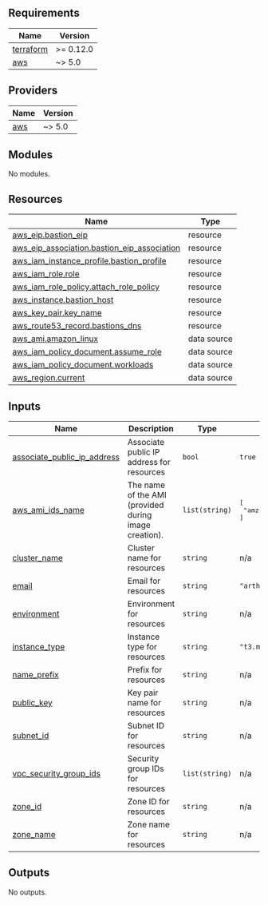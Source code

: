 <!-- BEGINNING OF PRE-COMMIT-TERRAFORM DOCS HOOK -->
## Requirements

| Name | Version |
|------|---------|
| <a name="requirement_terraform"></a> [terraform](#requirement\_terraform) | >= 0.12.0 |
| <a name="requirement_aws"></a> [aws](#requirement\_aws) | ~> 5.0 |

## Providers

| Name | Version |
|------|---------|
| <a name="provider_aws"></a> [aws](#provider\_aws) | ~> 5.0 |

## Modules

No modules.

## Resources

| Name | Type |
|------|------|
| [aws_eip.bastion_eip](https://registry.terraform.io/providers/hashicorp/aws/latest/docs/resources/eip) | resource |
| [aws_eip_association.bastion_eip_association](https://registry.terraform.io/providers/hashicorp/aws/latest/docs/resources/eip_association) | resource |
| [aws_iam_instance_profile.bastion_profile](https://registry.terraform.io/providers/hashicorp/aws/latest/docs/resources/iam_instance_profile) | resource |
| [aws_iam_role.role](https://registry.terraform.io/providers/hashicorp/aws/latest/docs/resources/iam_role) | resource |
| [aws_iam_role_policy.attach_role_policy](https://registry.terraform.io/providers/hashicorp/aws/latest/docs/resources/iam_role_policy) | resource |
| [aws_instance.bastion_host](https://registry.terraform.io/providers/hashicorp/aws/latest/docs/resources/instance) | resource |
| [aws_key_pair.key_name](https://registry.terraform.io/providers/hashicorp/aws/latest/docs/resources/key_pair) | resource |
| [aws_route53_record.bastions_dns](https://registry.terraform.io/providers/hashicorp/aws/latest/docs/resources/route53_record) | resource |
| [aws_ami.amazon_linux](https://registry.terraform.io/providers/hashicorp/aws/latest/docs/data-sources/ami) | data source |
| [aws_iam_policy_document.assume_role](https://registry.terraform.io/providers/hashicorp/aws/latest/docs/data-sources/iam_policy_document) | data source |
| [aws_iam_policy_document.workloads](https://registry.terraform.io/providers/hashicorp/aws/latest/docs/data-sources/iam_policy_document) | data source |
| [aws_region.current](https://registry.terraform.io/providers/hashicorp/aws/latest/docs/data-sources/region) | data source |

## Inputs

| Name | Description | Type | Default | Required |
|------|-------------|------|---------|:--------:|
| <a name="input_associate_public_ip_address"></a> [associate\_public\_ip\_address](#input\_associate\_public\_ip\_address) | Associate public IP address for resources | `bool` | `true` | no |
| <a name="input_aws_ami_ids_name"></a> [aws\_ami\_ids\_name](#input\_aws\_ami\_ids\_name) | The name of the AMI (provided during image creation). | `list(string)` | <pre>[<br>  "amzn2-ami-ecs-hvm-*-x86_64-ebs"<br>]</pre> | no |
| <a name="input_cluster_name"></a> [cluster\_name](#input\_cluster\_name) | Cluster name for resources | `string` | n/a | yes |
| <a name="input_email"></a> [email](#input\_email) | Email for resources | `string` | `"arthur@ezops.cloud"` | no |
| <a name="input_environment"></a> [environment](#input\_environment) | Environment for resources | `string` | n/a | yes |
| <a name="input_instance_type"></a> [instance\_type](#input\_instance\_type) | Instance type for resources | `string` | `"t3.micro"` | no |
| <a name="input_name_prefix"></a> [name\_prefix](#input\_name\_prefix) | Prefix for resources | `string` | n/a | yes |
| <a name="input_public_key"></a> [public\_key](#input\_public\_key) | Key pair name for resources | `string` | n/a | yes |
| <a name="input_subnet_id"></a> [subnet\_id](#input\_subnet\_id) | Subnet ID for resources | `string` | n/a | yes |
| <a name="input_vpc_security_group_ids"></a> [vpc\_security\_group\_ids](#input\_vpc\_security\_group\_ids) | Security group IDs for resources | `list(string)` | n/a | yes |
| <a name="input_zone_id"></a> [zone\_id](#input\_zone\_id) | Zone ID for resources | `string` | n/a | yes |
| <a name="input_zone_name"></a> [zone\_name](#input\_zone\_name) | Zone name for resources | `string` | n/a | yes |

## Outputs

No outputs.
<!-- END OF PRE-COMMIT-TERRAFORM DOCS HOOK -->
